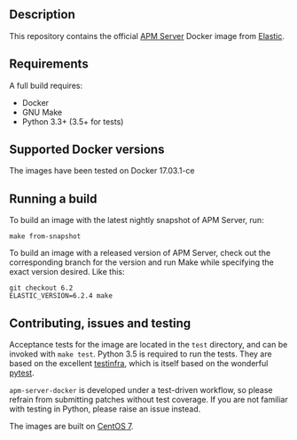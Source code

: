 ## Description

This repository contains the official [APM Server][apm-server] Docker image from
[Elastic][elastic].

[apm-server]: https://www.elastic.co/guide/en/apm/server/current/_apm_server.html
[elastic]: https://www.elastic.co/

## Requirements
A full build requires:
* Docker
* GNU Make
* Python 3.3+ (3.5+ for tests)

## Supported Docker versions

The images have been tested on Docker 17.03.1-ce

## Running a build
To build an image with the latest nightly snapshot of APM Server, run:
```
make from-snapshot
```

To build an image with a released version of APM Server, check out the corresponding
branch for the version and run Make while specifying the exact version desired.
Like this:
```
git checkout 6.2
ELASTIC_VERSION=6.2.4 make
```

## Contributing, issues and testing

Acceptance tests for the image are located in the `test` directory,
and can be invoked with `make test`. Python 3.5 is required to run the
tests. They are based on the
excellent [testinfra](http://testinfra.readthedocs.io/en/latest/),
which is itself based on
the wonderful [pytest](http://doc.pytest.org/en/latest/).

`apm-server-docker` is developed under a test-driven
workflow, so please refrain from submitting patches without test
coverage. If you are not familiar with testing in Python, please
raise an issue instead.

The images are built on [CentOS 7][centos-7].

[centos-7]: https://github.com/CentOS/sig-cloud-instance-images/blob/50281d86d6ed5c61975971150adfd0ede86423bb/docker/Dockerfile
